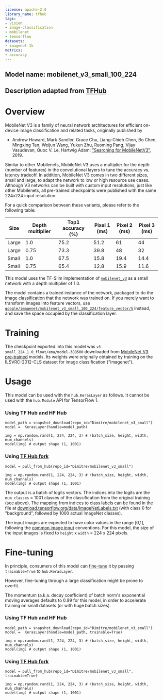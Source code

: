 ```yaml
---
license: apache-2.0
library_name: tfhub
tags:
- vision
- image-classification
- mobilenet
- tensorflow
datasets:
- imagenet-1k
metrics:
- accuracy
---
```


## Model name: mobilenet_v3_small_100_224
## Description adapted from [TFHub](https://tfhub.dev/google/imagenet/mobilenet_v3_small_100_224/classification/5)

# Overview

MobileNet V3 is a family of neural network architectures for efficient on-device image classification and related tasks, originally published by

- Andrew Howard, Mark Sandler, Grace Chu, Liang-Chieh Chen, Bo Chen, Mingxing Tan, Weijun Wang, Yukun Zhu, Ruoming Pang, Vijay Vasudevan, Quoc V. Le, Hartwig Adam: ["Searching for MobileNetV3"](https://arxiv.org/abs/1905.02244), 2019.

Similar to other Mobilenets, MobileNet V3 uses a multiplier for the depth (number of features) in the convolutional layers to tune the accuracy vs. latency tradeoff. In addition, MobileNet V3 comes in two different sizes, small and large, to adapt the network to low or high resource use cases. Although V3 networks can be built with custom input resolutions, just like other Mobilenets, all pre-trained checkpoints were published with the same 224x224 input resolution.

For a quick comparison between these variants, please refer to the following table:

|Size|Depth multiplier|Top1 accuracy (%)|Pixel 1 (ms)|Pixel 2 (ms)|Pixel 3 (ms)|
|----|----------------|-----------------|------------|------------|------------|
|Large|1.0|75.2|51.2|61|44|
|Large|0.75|73.3|39.8|48|32|
|Small|1.0|67.5|15.8|19.4|14.4|
|Small|0.75|65.4|12.8|15.9|11.6|

This model uses the TF-Slim implementation of [`mobilenet_v3`](https://github.com/tensorflow/models/blob/master/research/slim/nets/mobilenet/mobilenet_v3.py) as a small network with a depth multiplier of 1.0.

The model contains a trained instance of the network, packaged to do the [image classification](https://www.tensorflow.org/hub/common_signatures/images#classification) that the network was trained on. If you merely want to transform images into feature vectors, use [`google/imagenet/mobilenet_v3_small_100_224/feature_vector/5`](https://tfhub.dev/google/imagenet/mobilenet_v3_small_100_224/feature_vector/5) instead, and save the space occupied by the classification layer.


# Training

The checkpoint exported into this model was `v3-small_224_1.0_float/ema/model-388500` downloaded from [MobileNet V3 pre-trained](https://github.com/tensorflow/models/blob/master/research/slim/nets/mobilenet/README.md) models. Its weights were originally obtained by training on the ILSVRC-2012-CLS dataset for image classification ("Imagenet").

# Usage

This model can be used with the `hub.KerasLayer` as follows. It cannot be used with the `hub.Module` API for TensorFlow 1.

### Using TF Hub and HF Hub
```
model_path = snapshot_download(repo_id="Dimitre/mobilenet_v3_small")
model =  KerasLayer(handle=model_path)

img = np.random.rand(1, 224, 224, 3) # (batch_size, height, width, num_channels)
model(img) # output shape (1, 1001)
```

### Using [TF Hub fork](https://github.com/dimitreOliveira/hub)
```
model = pull_from_hub(repo_id="Dimitre/mobilenet_v3_small")

img = np.random.rand(1, 224, 224, 3) # (batch_size, height, width, num_channels)
model(img) # output shape (1, 1001)
```

The output is a batch of logits vectors. The indices into the logits are the `num_classes` = 1001 classes of the classification from the original training (see above). The mapping from indices to class labels can be found in the file at [download.tensorflow.org/data/ImageNetLabels.txt](https://storage.googleapis.com/download.tensorflow.org/data/ImageNetLabels.txt) (with class 0 for "background", followed by 1000 actual ImageNet classes).

The input images are expected to have color values in the range [0,1], following the [common image input](https://www.tensorflow.org/hub/common_signatures/images#input) conventions. For this model, the size of the input images is fixed to `height` x `width` = 224 x 224 pixels.

# Fine-tuning

In principle, consumers of this model can [fine-tune](https://www.tensorflow.org/hub/tf2_saved_model#fine-tuning) it by passing `trainable=True` to `hub.KerasLayer`.

However, fine-tuning through a large classification might be prone to overfit.

The momentum (a.k.a. decay coefficient) of batch norm's exponential moving averages defaults to 0.99 for this model, in order to accelerate training on small datasets (or with huge batch sizes).

### Using TF Hub and HF Hub
```
model_path = snapshot_download(repo_id="Dimitre/mobilenet_v3_small")
model =  KerasLayer(handle=model_path, trainable=True)

img = np.random.rand(1, 224, 224, 3) # (batch_size, height, width, num_channels)
model(img) # output shape (1, 1001)
```

### Using [TF Hub fork](https://github.com/dimitreOliveira/hub)
```
model = pull_from_hub(repo_id="Dimitre/mobilenet_v3_small", trainable=True)

img = np.random.rand(1, 224, 224, 3) # (batch_size, height, width, num_channels)
model(img) # output shape (1, 1001)
```